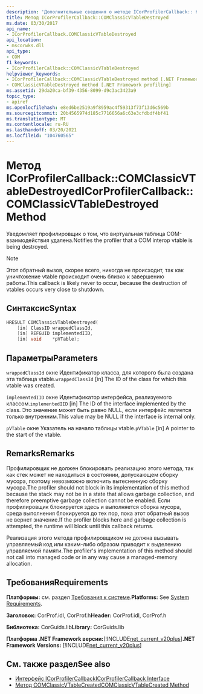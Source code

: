 ```yaml
---
description: 'Дополнительные сведения о методе ICorProfilerCallback:: Комклассиквтабледестройед'
title: Метод ICorProfilerCallback::COMClassicVTableDestroyed
ms.date: 03/30/2017
api_name:
- ICorProfilerCallback.COMClassicVTableDestroyed
api_location:
- mscorwks.dll
api_type:
- COM
f1_keywords:
- ICorProfilerCallback::COMClassicVTableDestroyed
helpviewer_keywords:
- ICorProfilerCallback::COMClassicVTableDestroyed method [.NET Framework profiling]
- COMClassicVTableDestroyed method [.NET Framework profiling]
ms.assetid: 29da20ca-bf39-4356-8099-d9c3ac3423a9
topic_type:
- apiref
ms.openlocfilehash: e8ed6be2519a9f8959ac4f59313f73f13d6c569b
ms.sourcegitcommit: 20b4565974d185c7716656a6c63e3cfdbdf4bf41
ms.translationtype: MT
ms.contentlocale: ru-RU
ms.lasthandoff: 03/20/2021
ms.locfileid: "104760565"
---
```

# <a name="icorprofilercallbackcomclassicvtabledestroyed-method"></a><span data-ttu-id="9cae9-103">Метод ICorProfilerCallback::COMClassicVTableDestroyed</span><span class="sxs-lookup"><span data-stu-id="9cae9-103">ICorProfilerCallback::COMClassicVTableDestroyed Method</span></span>

<span data-ttu-id="9cae9-104">Уведомляет профилировщик о том, что виртуальная таблица COM-взаимодействия удалена.</span><span class="sxs-lookup"><span data-stu-id="9cae9-104">Notifies the profiler that a COM interop vtable is being destroyed.</span></span>  
  
> [!NOTE]
> <span data-ttu-id="9cae9-105">Этот обратный вызов, скорее всего, никогда не происходит, так как уничтожение vtable происходит очень близко к завершению работы.</span><span class="sxs-lookup"><span data-stu-id="9cae9-105">This callback is likely never to occur, because the destruction of vtables occurs very close to shutdown.</span></span>  
  
## <a name="syntax"></a><span data-ttu-id="9cae9-106">Синтаксис</span><span class="sxs-lookup"><span data-stu-id="9cae9-106">Syntax</span></span>  
  
```cpp  
HRESULT COMClassicVTableDestroyed(  
    [in] ClassID wrappedClassId,  
    [in] REFGUID implementedIID,  
    [in] void    *pVTable);  
```  
  
## <a name="parameters"></a><span data-ttu-id="9cae9-107">Параметры</span><span class="sxs-lookup"><span data-stu-id="9cae9-107">Parameters</span></span>

<span data-ttu-id="9cae9-108">`wrappedClassId` окне Идентификатор класса, для которого была создана эта таблица vtable.</span><span class="sxs-lookup"><span data-stu-id="9cae9-108">`wrappedClassId` [in] The ID of the class for which this vtable was created.</span></span>

<span data-ttu-id="9cae9-109">`implementedIID` окне Идентификатор интерфейса, реализуемого классом.</span><span class="sxs-lookup"><span data-stu-id="9cae9-109">`implementedIID` [in] The ID of the interface implemented by the class.</span></span> <span data-ttu-id="9cae9-110">Это значение может быть равно NULL, если интерфейс является только внутренним.</span><span class="sxs-lookup"><span data-stu-id="9cae9-110">This value may be NULL if the interface is internal only.</span></span>

<span data-ttu-id="9cae9-111">`pVTable` окне Указатель на начало таблицы vtable.</span><span class="sxs-lookup"><span data-stu-id="9cae9-111">`pVTable` [in] A pointer to the start of the vtable.</span></span>

## <a name="remarks"></a><span data-ttu-id="9cae9-112">Remarks</span><span class="sxs-lookup"><span data-stu-id="9cae9-112">Remarks</span></span>  

 <span data-ttu-id="9cae9-113">Профилировщик не должен блокировать реализацию этого метода, так как стек может не находиться в состоянии, допускающем сборку мусора, поэтому невозможно включить вытесненную сборку мусора.</span><span class="sxs-lookup"><span data-stu-id="9cae9-113">The profiler should not block in its implementation of this method because the stack may not be in a state that allows garbage collection, and therefore preemptive garbage collection cannot be enabled.</span></span> <span data-ttu-id="9cae9-114">Если профилировщик блокируется здесь и выполняется сборка мусора, среда выполнения блокируется до тех пор, пока этот обратный вызов не вернет значение.</span><span class="sxs-lookup"><span data-stu-id="9cae9-114">If the profiler blocks here and garbage collection is attempted, the runtime will block until this callback returns.</span></span>  
  
 <span data-ttu-id="9cae9-115">Реализация этого метода профилировщиком не должна вызывать управляемый код или каким-либо образом приводит к выделению управляемой памяти.</span><span class="sxs-lookup"><span data-stu-id="9cae9-115">The profiler's implementation of this method should not call into managed code or in any way cause a managed-memory allocation.</span></span>  
  
## <a name="requirements"></a><span data-ttu-id="9cae9-116">Требования</span><span class="sxs-lookup"><span data-stu-id="9cae9-116">Requirements</span></span>  

 <span data-ttu-id="9cae9-117">**Платформы:** см. раздел [Требования к системе](../../get-started/system-requirements.md).</span><span class="sxs-lookup"><span data-stu-id="9cae9-117">**Platforms:** See [System Requirements](../../get-started/system-requirements.md).</span></span>  
  
 <span data-ttu-id="9cae9-118">**Заголовок:** CorProf.idl, CorProf.h</span><span class="sxs-lookup"><span data-stu-id="9cae9-118">**Header:** CorProf.idl, CorProf.h</span></span>  
  
 <span data-ttu-id="9cae9-119">**Библиотека:** CorGuids.lib</span><span class="sxs-lookup"><span data-stu-id="9cae9-119">**Library:** CorGuids.lib</span></span>  
  
 <span data-ttu-id="9cae9-120">**Платформа .NET Framework версии:**[!INCLUDE[net_current_v20plus](../../../../includes/net-current-v20plus-md.md)]</span><span class="sxs-lookup"><span data-stu-id="9cae9-120">**.NET Framework Versions:** [!INCLUDE[net_current_v20plus](../../../../includes/net-current-v20plus-md.md)]</span></span>  
  
## <a name="see-also"></a><span data-ttu-id="9cae9-121">См. также раздел</span><span class="sxs-lookup"><span data-stu-id="9cae9-121">See also</span></span>

- [<span data-ttu-id="9cae9-122">Интерфейс ICorProfilerCallback</span><span class="sxs-lookup"><span data-stu-id="9cae9-122">ICorProfilerCallback Interface</span></span>](icorprofilercallback-interface.md)
- [<span data-ttu-id="9cae9-123">Метод COMClassicVTableCreated</span><span class="sxs-lookup"><span data-stu-id="9cae9-123">COMClassicVTableCreated Method</span></span>](icorprofilercallback-comclassicvtablecreated-method.md)
